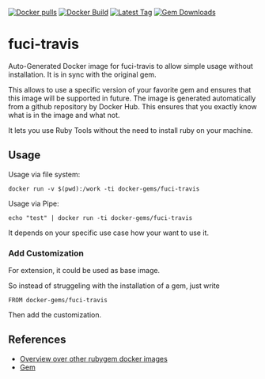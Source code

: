 [![Docker pulls](https://img.shields.io/docker/pulls/rubygem/fuci-travis.svg)](https://hub.docker.com/r/rubygem/fuci-travis/)
[![Docker Build](https://img.shields.io/docker/automated/rubygem/fuci-travis.svg)](https://hub.docker.com/r/rubygem/fuci-travis/)
[![Latest Tag](https://img.shields.io/github/tag/docker-rubygem/fuci-travis.svg)](https://hub.docker.com/r/rubygem/fuci-travis/)
[![Gem Downloads](https://img.shields.io/gem/dt/fuci-travis.svg)](https://rubygems.org/gems/fuci-travis/)
# fuci-travis

Auto-Generated Docker image for fuci-travis to allow simple usage without installation.
It is in sync with the original gem.

This allows to use a specific version of your favorite gem and ensures that this image will be supported in future.
The image is generated automatically from a github repository by Docker Hub.
This ensures that you exactly know what is in the image and what not.

It lets you use Ruby Tools without the need to install ruby on your machine.

## Usage

Usage via file system:

`docker run -v $(pwd):/work -ti docker-gems/fuci-travis`

Usage via Pipe:

`echo "test" | docker run -ti docker-gems/fuci-travis`

It depends on your specific use case how your want to use it.

### Add Customization

For extension, it could be used as base image.

So instead of struggeling with the installation of a gem, just write

`FROM docker-gems/fuci-travis`

Then add the customization.

## References

 - [Overview over other rubygem docker images](https://github.com/thinkbot/docker-rubygem)
 - [Gem](https://rubygems.org/gems/fuci-travis/)
